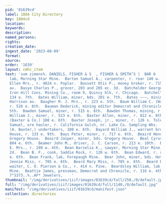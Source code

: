 ```yaml
---
pid: '01639cd'
label: 1884 City Directory
key: 1884cd
location: 
keywords: 
description: 
named_persons: 
rights: 
creation_date: 
ingest_date: '2023-08-09'
format: 
source: 
order: '1639'
layout: cmhc_item
text: 'sum zimens%. DANIELS, FISHER & S  , FISHER & SMITH’S |  BAR 6     Barton Oscar,
  lab, Morning Star Mine.  Barton Samuel A., carpenter, r. rear 140 w. 5th.  Bass
  Ellen Mrs., r. 4024 n. Poplar.  Bassett Otis P., money broker, r. 715 Tlarrison
  av.  Basye Charles P., grocer, 203 and 205 ec. 3d.  Batchelder George F., pres’t
  Iron Hill Cons. Mining Co., room 9, Quincy blk, r. Chicago.  Batchellor I. H., r.
  134 e. 7th.  Bates William, miner, bds. 201 e. 7th.  Bates —-—, mining, r. 6144
  Harrison av.  Baugher M. J. Mrs., r. 223 e. 5th.  Baum William C. (Wright & Baum,)
  r. 526 e. 6th.  Bauman Dederick, mining editor Democrat and Chronicle, r. 217 e.
  5th.  Bawden Samuel, miner, r. 515 e. 6th.  Bawden Thomas, mining, r. 609 e. 7th.  Bawden
  William J., miner, r. 523 e. 6th.  Baxter Allen, miner, r. 812 e. 8th.  Baxter A.
  (Baxter & Co.) 108 e. 6th.  Baxter Joseph, jr., miner, r. 126 s. Toledo av.  Baxter
  Samuel, ore hauler, r. California Gulch, nr. Lake Co. Sampling Wks.  BAXTER & CO.,
  (A. Baxter,) undertakers, 108 e. 6th.  Bayard William J., warrant broker, Court
  House, r. 133 e. 9th.  Bays Peter, miner, r. 717 e. 6th.  Beaird Henry, miner, bds.
  Gregory House.  Beaird Jasper, miner, bds. Gregory House.  Beal Cyrus, miner, bds.
  804 e. 6th.  Beamer John M., driver, J. C. Carson, r. 213 e. 10th.  Beamer Stella
  E. Mrs., r. 209 w. 4th.  Bean Barzelia K., sawyer, Morning Star Mine, r. 419 e.
  2d.  Bean B. F., cook, Saddie Rock, r. 120 w. 6th.  Bean Edward, r. room 11, 118
  e. 6th.  Bean Frank, lab, Forepaugh Mine.  Bear John, miner, bds. Hotel Windsor.  Beard
  Jennie Miss, r. 705 e. 6th.  Beard Mary Miss, r. 705 e. 6th.  Beard Richard, col’d,
  waiter, C. O. Pierson & Co., r. 414 n. Pine.  Beardsley William, lab, Morning Star
  Mine.  Beattie James, pressman, Democrat and Chronicle, r. 116 e. 4th.  Watchmakers,
  7°S373..%..AF* Jewelers,    '
thumbnail: "/img/derivatives/iiif/images/01639cd/full/250,/0/default.jpg"
full: "/img/derivatives/iiif/images/01639cd/full/1140,/0/default.jpg"
manifest: "/img/derivatives/iiif/01639cd/manifest.json"
collection: directories
---
```


